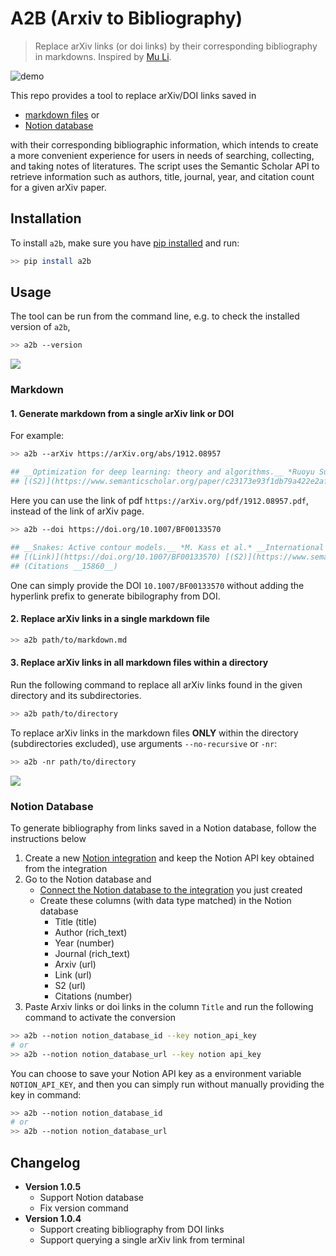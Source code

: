 # A2B (Arxiv to Bibliography)

> Replace arXiv links (or doi links) by their corresponding bibliography in markdowns. Inspired by [Mu Li](https://www.youtube.com/watch?v=q1G0xZCqYxY&ab_channel=MuLi).


![demo](https://github.com/kevinkevin556/arxiv2bib/raw/main/demo.gif)


This repo provides a tool to replace arXiv/DOI links saved in 

* [markdown files](#markdown) or
* [Notion database](#notion-database)

with their corresponding bibliographic information, which intends to create a more convenient experience for users in needs of searching, collecting, and taking notes of literatures. The script uses the Semantic Scholar API to retrieve information such as authors, title, journal, year, and citation count for a given arXiv paper.


## Installation

To install `a2b`, make sure you have [pip installed](https://pip.pypa.io/en/stable/installation/) and run:

```Bash
>> pip install a2b
```

## Usage

The tool can be run from the command line, e.g. to check the installed version of `a2b`,

```Bash
>> a2b --version
```


![](https://img.icons8.com/ios/2x/markdown.png)

### Markdown

#### 1. Generate markdown from a single arXiv link or DOI

For example:

```Bash
>> a2b --arXiv https://arXiv.org/abs/1912.08957

## __Optimization for deep learning: theory and algorithms.__ *Ruoyu Sun.* __ArXiv, 2019__ [(Arxiv)](https://arXiv.org/abs/1912.08957) 
## [(S2)](https://www.semanticscholar.org/paper/c23173e93f1db79a422e2af881a40afb96b8cb92) (Citations __114__)
```

Here you can use the link of pdf `https://arXiv.org/pdf/1912.08957.pdf`, instead of the link of arXiv page.

```Bash
>> a2b --doi https://doi.org/10.1007/BF00133570

## __Snakes: Active contour models.__ *M. Kass et al.* __International Journal of Computer Vision, 2004__ 
## [(Link)](https://doi.org/10.1007/BF00133570) [(S2)](https://www.semanticscholar.org/paper/9394a5d5adcb626128b6a42c8810b9505a3c6487)
## (Citations __15860__)
```

One can simply provide the DOI `10.1007/BF00133570` without adding the hyperlink prefix to generate bibilography from DOI.

#### 2. Replace arXiv links in a single markdown file

```Bash
>> a2b path/to/markdown.md
```

#### 3. Replace arXiv links in all markdown files within a directory

Run the following command to replace all arXiv links found in the given directory and its subdirectories.

```Bash
>> a2b path/to/directory
```

To replace arXiv links in the markdown files **ONLY** within the directory (subdirectories excluded), use arguments `--no-recursive` or `-nr`:

```Bash
>> a2b -nr path/to/directory
```

![](https://img.icons8.com/color/2x/notion--v1.png)

###  Notion Database

To generate bibliography from links saved in a Notion database, follow the instructions below

1. Create a new [Notion integration](https://www.notion.so/my-integrations) and keep the Notion API key obtained from the integration
2. Go to the Notion database and 
    * [Connect the Notion database to the integration](https://developers.notion.com/docs/create-a-notion-integration#step-2-share-a-database-with-your-integration) you just created
    * Create these columns (with data type matched) in the Notion database
      * Title (title)
      * Author (rich_text)
      * Year (number)
      * Journal (rich_text)
      * Arxiv (url)
      * Link (url)
      * S2 (url)
      * Citations (number)
3. Paste Arxiv links or doi links in the column `Title` and run the following command to activate the conversion

```Bash
>> a2b --notion notion_database_id --key notion_api_key
# or
>> a2b --notion notion_database_url --key notion api_key
```

You can choose to save your Notion API key as a environment variable `NOTION_API_KEY`, and then you can simply run without manually providing the key in command:

```Bash
>> a2b --notion notion_database_id
# or
>> a2b --notion notion_database_url
```



## Changelog

* **Version 1.0.5**
  * Support Notion database
  * Fix version command
* **Version 1.0.4**
  * Support creating bibliography from DOI links
  * Support querying a single arXiv link from terminal
